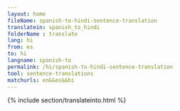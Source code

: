 ```yaml
---
layout: home
fileName: spanish-to-hindi-sentence-translation
translatein: spanish_to_hindi
folderName : translate
lang: hi
from: es
to: hi
langname: spanish-to
permalink: /hi/spanish-to-hindi-sentence-translation
tool: sentence-translations
matchurls: en&&es&&hi
---
```

{% include section/translateinto.html %}

